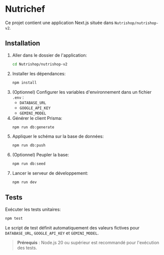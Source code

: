 # Nutrichef

Ce projet contient une application Next.js située dans `Nutrishop/nutrishop-v2`.

## Installation

1. Aller dans le dossier de l'application:
   ```bash
   cd Nutrishop/nutrishop-v2
   ```
2. Installer les dépendances:
   ```bash
   npm install
   ```
3. (Optionnel) Configurer les variables d'environnement dans un fichier `.env` :
   - `DATABASE_URL`
   - `GOOGLE_API_KEY`
   - `GEMINI_MODEL`
4. Générer le client Prisma:
   ```bash
   npm run db:generate
   ```
5. Appliquer le schéma sur la base de données:
   ```bash
   npm run db:push
   ```
6. (Optionnel) Peupler la base:
   ```bash
   npm run db:seed
   ```
7. Lancer le serveur de développement:
   ```bash
   npm run dev
   ```

## Tests

Exécuter les tests unitaires:
```bash
npm test
```

Le script de test définit automatiquement des valeurs fictives pour `DATABASE_URL`, `GOOGLE_API_KEY` et `GEMINI_MODEL`.

> **Prérequis** : Node.js 20 ou supérieur est recommandé pour l'exécution des tests.
